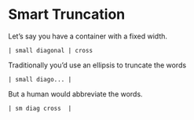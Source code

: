 # Smart Truncation

Let’s say you have a container with a fixed width.

```| small diagonal | cross```

Traditionally you’d use an ellipsis to truncate the words

```| small diago... |```

But a human would abbreviate the words.

```| sm diag cross  |```
